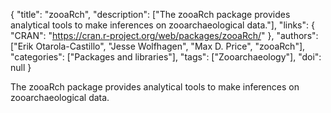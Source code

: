 {
  "title": "zooaRch",
  "description": ["The zooaRch package provides analytical tools to make inferences on zooarchaeological data."],
  "links": {
    "CRAN": "https://cran.r-project.org/web/packages/zooaRch/"
  },
  "authors": ["Erik Otarola-Castillo", "Jesse Wolfhagen", "Max D. Price", "zooaRch"],
  "categories": ["Packages and libraries"],
  "tags": ["Zooarchaeology"],
  "doi": null
}

<!-- Generated by csv2md.R – do not edit by hand -->

The zooaRch package provides analytical tools to make inferences on zooarchaeological data.